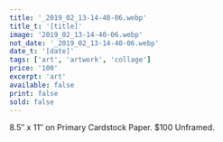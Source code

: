 ```yaml
---
title: '_2019_02_13-14-40-06.webp'
title_t: '[title]'
image: '2019_02_13-14-40-06.webp'
not_date: '_2019_02_13-14-40-06.webp'
date_t: '[date]'
tags: ['art', 'artwork', 'collage']
price: '100'
excerpt: 'art'
available: false
print: false
sold: false
---
```



8.5″ x 11″ on Primary Cardstock Paper.
$100 Unframed.
